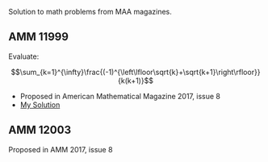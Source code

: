 Solution to math problems from MAA magazines.

## AMM 11999
Evaluate:

$$\sum_{k=1}^{\infty}\frac{(-1)^{\left\lfloor\sqrt{k}+\sqrt{k+1}\right\rfloor}}{k(k+1)}$$

* Proposed in American Mathematical Magazine 2017, issue 8
* [My Solution](https://github.com/ricbit/math/blob/main/pdf/amm11999.pdf)



## AMM 12003
Proposed in AMM 2017, issue 8
